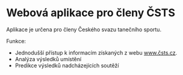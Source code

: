 # Webová aplikace pro členy ČSTS	
Aplikace je určena pro členy Českého svazu tanečního sportu. 

Funkce:
 - Jednodušší přístup k informacím získaných z webu
   www.čsts.cz.
 - Analýza výsledků umístění 
 - Predikce výsledků nadcházejících soutěží

 
